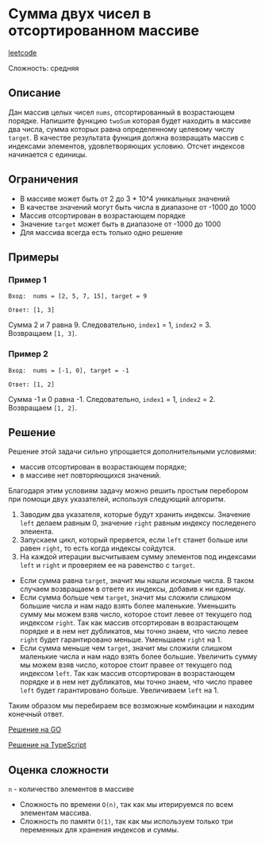 # Сумма двух чисел в отсортированном массиве

[leetcode](https://leetcode.com/problems/two-sum-ii-input-array-is-sorted/description/)

Сложность:  средняя

## Описание

Дан массив целых чисел `nums`, отсортированный в возрастающем порядке.
Напишите функцию `twoSum` которая будет находить в массиве два числа, сумма которых равна определенному целевому
числу `target`.
В качестве результата функция должна возвращать массив с индексами элементов, удовлетворяющих условию.
Отсчет индексов начинается с единицы.

## Ограничения

- В массиве может быть от 2 до 3 * 10^4 уникальных значений
- В качестве значений могут быть числа в диапазоне от -1000 до 1000
- Массив отсортирован в возрастающем порядке
- Значение `target` может быть в диапазоне от -1000 до 1000
- Для массива всегда есть только одно решение

## Примеры

### Пример 1

```
Вход:  nums = [2, 5, 7, 15], target = 9
```

```
Ответ: [1, 3]
```

Сумма 2 и 7 равна 9. Следовательно, `index1` = 1, `index2` = 3.<br>
Возвращаем `[1, 3]`.

### Пример 2

```
Вход:  nums = [-1, 0], target = -1
```

```
Ответ: [1, 2]
```

Сумма -1 и 0 равна -1. Следовательно, `index1` = 1, `index2` = 2.<br>
Возвращаем `[1, 2]`.

## Решение

Решение этой задачи сильно упрощается дополнительными условиями:

- массив отсортирован в возрастающем порядке;
- в массиве нет повторяющихся значений.

Благодаря этим условиям задачу можно решить простым перебором при помощи двух указателей, используя следующий алгоритм.

1. Заводим два указателя, которые будут хранить индексы. Значение `left` делаем равным 0, значение `right` равным
   индексу последенего элеиента.
2. Запускаем цикл, который прервется, если `left` станет больше или равен `right`, то есть когда индексы сойдутся.
3. На каждой итерации высчитываем сумму элементов под индексами `left` и `right` и проверяем ее на равенство с `target`.

- Если сумма равна `target`, значит мы нашли искомые числа. В таком случаем возвращаем в ответе их индексы, добавив к ни
  единицу.
- Если сумма больше чем `target`, значит мы сложили слишком большие числа и нам надо взять более маленькие.
  Уменьшить сумму мы можем взяв число, которое стоит левее от текущего под индексом `right`.
  Так как массив отсортирован в возрастающем порядке и в нем нет дубликатов, мы точно знаем, что число левее `right`
  будет гарантировано меньше.
  Уменьшаем `right` на 1.
- Если сумма меньше чем `target`, значит мы сложили слишком маленькие числа и нам надо взять более большие.
  Увеличить сумму мы можем взяв число, которое стоит правее от текущего под индексом `left`.
  Так как массив отсортирован в возрастающем порядке и в нем нет дубликатов, мы точно знаем, что число правее `left`
  будет гарантировано больше.
  Увеличиваем `left` на 1.

Таким образом мы перебираем все возможные комбинации и находим конечный ответ.

[Решение на GO](./go/solution.go)

[Решение на TypeScript](./ts/solution.ts)

## Оценка сложности

`n` - количество элементов в массиве

- Сложность по времени `O(n)`, так как мы итерируемся по всем элементам массива.
- Сложность по памяти `O(1)`, так как мы используем только три переменных для хранения индексов и суммы.
